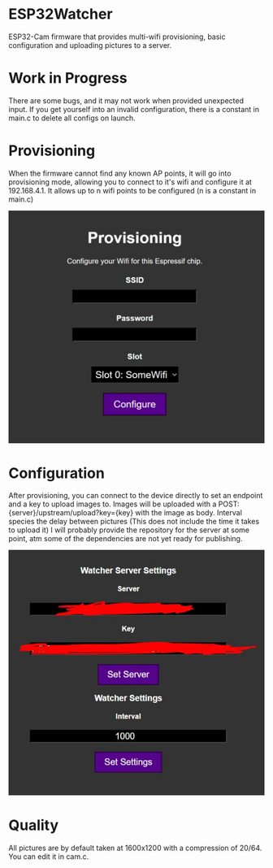 # ESP32Watcher
ESP32-Cam firmware that provides multi-wifi provisioning, basic configuration and uploading pictures to a server.

# Work in Progress
There are some bugs, and it may not work when provided unexpected input. If you get yourself into an invalid configuration, there is a constant in main.c to delete all configs on launch.

# Provisioning
When the firmware cannot find any known AP points, it will go into provisioning mode, allowing you to connect to it's wifi and configure it at 192.168.4.1.
It allows up to n wifi points to be configured (n is a constant in main.c)

![Provisioning Example](provisioning.jpg)

# Configuration
After provisioning, you can connect to the device directly to set an endpoint and a key to upload images to.
Images will be uploaded with a POST: {server}/upstream/upload?key={key} with the image as body.
Interval species the delay between pictures (This does not include the time it takes to upload it)
I will probably provide the repository for the server at some point, atm some of the dependencies are not yet ready for publishing.

![Provisioning Example](interface.jpg)

# Quality
All pictures are by default taken at 1600x1200 with a compression of 20/64. You can edit it in cam.c.
